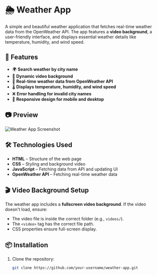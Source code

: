 # 🌦️ Weather App

A simple and beautiful weather application that fetches real-time weather data from the OpenWeather API. The app features a **video background**, a user-friendly interface, and displays essential weather details like temperature, humidity, and wind speed.

## 🚀 Features
- 🌍 **Search weather by city name**
- 🎥 **Dynamic video background**
- 📡 **Real-time weather data from OpenWeather API**
- 🌡️ **Displays temperature, humidity, and wind speed**
- ❌ **Error handling for invalid city names**
- 📱 **Responsive design for mobile and desktop**

## 📷 Preview
![Weather App Screenshot](img/screenshot.png)

## 🛠️ Technologies Used
- **HTML** – Structure of the web page  
- **CSS** – Styling and background video  
- **JavaScript** – Fetching data from API and updating UI  
- **OpenWeather API** – Fetching real-time weather data  

## 🎬 Video Background Setup
The weather app includes a **fullscreen video background**. If the video doesn't load, ensure:
- The video file is inside the correct folder (e.g., `videos/`).
- The `<video>` tag has the correct file path.
- CSS properties ensure full-screen display.

## 📦 Installation
1. Clone the repository:
   ```sh
   git clone https://github.com/your-username/weather-app.git
